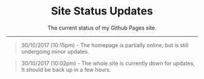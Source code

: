 <h1 align="center"> Site Status Updates </h1>
<p align="center"> The current status of my Github Pages site. </p>

----

> 30/10/2017 (10:15pm) - The homepage is partially online, but is still undergoing minor updates.

> 30/10/2017 (10:02pm) - The whole site is currently down for updates, It should be back up in a few hours.
